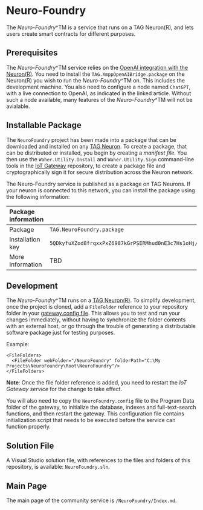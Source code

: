 Neuro-Foundry
================

The *Neuro-Foundry*^TM is a service that runs on a TAG Neuron(R), and lets users create smart contracts for different purposes.

Prerequisites
-----------------

The *Neuro-Foundry*^TM service relies on the [OpenAI integration with the Neuron(R)](https://lab.tagroot.io/Community/Post/OpenAI_integration_with_the_Neuron).
You need to install the `TAG.XmppOpenAIBridge.package` on the Neuron(R) you wish to run the *Neuro-Foundry*^TM on. This includes
the development machine. You also need to configure a node named `ChatGPT`, with a live connection to OpenAI, as indicated in
the linked article. Without such a node available, many features of the *Neuro-Foundry*^TM will not be avialable.

Installable Package
-----------------------

The `NeuroFoundry` project has been made into a package that can be downloaded and installed on any 
[TAG Neuron](https://lab.tagroot.io/Documentation/Index.md).
To create a package, that can be distributed or installed, you begin by creating a *manifest file*. 
You then use the `Waher.Utility.Install` and `Waher.Utility.Sign` command-line
tools in the [IoT Gateway](https://github.com/PeterWaher/IoTGateway) repository, to create a package file and cryptographically
sign it for secure distribution across the Neuron network.

The Neuro-Foundry service is published as a package on TAG Neurons. If your neuron is connected to this network, you can 
install the package using the following information:

| Package information                                                                                                              ||
|:-----------------|:---------------------------------------------------------------------------------------------------------------|
| Package          | `TAG.NeuroFoundry.package`                                                                                     |
| Installation key | `5QDkyfuXZod8frqxxPxZ6987kGrPSERMhud0nE3c7Hs1oHj/PKQxm4jdb8uLvOxt7bsmgrNjiY8A81f716a3c08c80ea2babacc621d1688f` |
| More Information | TBD                                                                                                            |


Development
--------------

The *Neuro-Foundry*^TM runs on a [TAG Neuron(R)](https://lab.tagroot.io/Documentation/Neuron/InstallBroker.md). To simplify 
development, once the project is cloned, add a `FileFolder` reference to your repository folder in your 
[gateway.config file](https://lab.tagroot.io/Documentation/IoTGateway/GatewayConfig.md). 
This allows you to test and run your changes immediately, without having to synchronize the folder contents with an external 
host, or go through the trouble of generating a distributable software package just for testing purposes.

Example:

```
<FileFolders>
  <FileFolder webFolder="/NeuroFoundry" folderPath="C:\My Projects\NeuroFoundry\Root\NeuroFoundry"/>
</FileFolders>
```

**Note**: Once the file folder reference is added, you need to restart the *IoT Gateway service* for the change to take effect.

You will also need to copy the `NeuroFoundry.config` file to the Program Data folder of the gateway, to initialize the database, 
indexes and full-text-search functions, and then restart the gateway. This configuration file contains initialization script
that needs to be executed before the service can function properly.

## Solution File

A Visual Studio solution file, with references to the files and folders of this repository, is available: `NeuroFoundry.sln`.

## Main Page

The main page of the community service is `/NeuroFoundry/Index.md`.

